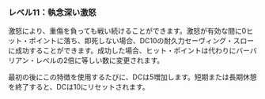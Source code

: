 ### レベル11：執念深い激怒

激怒により、重傷を負っても戦い続けることができます。激怒が有効な間に0ヒット・ポイントに落ち、即死しない場合、DC10の耐久力セーヴィング・スローに成功することができます。成功した場合、ヒット・ポイントは代わりにバーバリアン・レベルの2倍に等しい数に変更されます。

最初の後にこの特徴を使用するたびに、DCは5増加します。短期または長期休憩を終了すると、DCは10にリセットされます。
